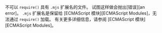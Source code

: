 
不可以 `require()` 具有 `.mjs` 扩展名的文件。 
试图这样做会抛出[错误][an error]。 
`.mjs` 扩展名是保留给 [ECMAScript 模块][ECMAScript Modules]，无法通过 `require()` 加载。 
有关更多详细信息，请参阅 [ECMAScript 模块][ECMAScript Modules]。

